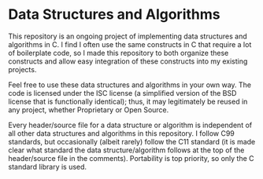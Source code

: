 # Data Structures and Algorithms
This repository is an ongoing project of implementing data structures and algorithms in C. I find I often use the same constructs in C that require a lot of boilerplate code, so I made this repository to both organize these constructs and allow easy integration of these constructs into my existing projects. 

Feel free to use these data structures and algorithms in your own way. The code is licensed under the ISC license (a simplified version of the BSD license that is functionally identical); thus, it may legitimately be reused in any project, whether Proprietary or Open Source.

Every header/source file for a data structure or algorithm is independent of all other data structures and algorithms in this repository. I follow C99 standards, but occasionally (albeit rarely) follow the C11 standard (it is made clear what standard the data structure/algorithm follows at the top of the header/source file in the comments). Portability is top priority, so only the C standard library is used.
